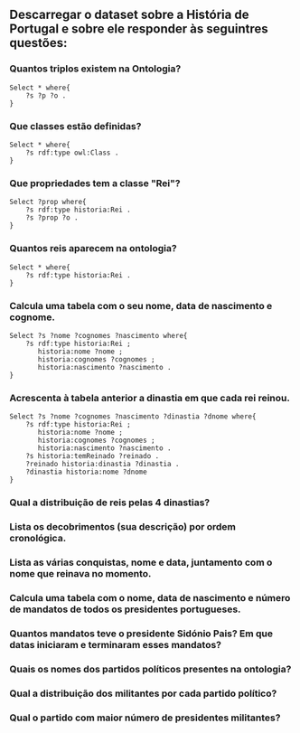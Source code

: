 ## Descarregar o dataset sobre a História de Portugal e sobre ele responder às seguintres questões:

### Quantos triplos existem na Ontologia?

```
Select * where{
    ?s ?p ?o .
}
```

### Que classes estão definidas?

```
Select * where{
    ?s rdf:type owl:Class .
}
```

### Que propriedades tem a classe "Rei"?

``` 
Select ?prop where{
    ?s rdf:type historia:Rei .
    ?s ?prop ?o .
}
```

### Quantos reis aparecem na ontologia?

````
Select * where{
    ?s rdf:type historia:Rei .
}
````


### Calcula uma tabela com o seu nome, data de nascimento e cognome.

````
Select ?s ?nome ?cognomes ?nascimento where{
    ?s rdf:type historia:Rei ;
       historia:nome ?nome ;
       historia:cognomes ?cognomes ;
       historia:nascimento ?nascimento .
}
````



### Acrescenta à tabela anterior a dinastia em que cada rei reinou.

````
Select ?s ?nome ?cognomes ?nascimento ?dinastia ?dnome where{
    ?s rdf:type historia:Rei ;
       historia:nome ?nome ;
       historia:cognomes ?cognomes ;
       historia:nascimento ?nascimento .
    ?s historia:temReinado ?reinado .
    ?reinado historia:dinastia ?dinastia .
    ?dinastia historia:nome ?dnome
}
````



### Qual a distribuição de reis pelas 4 dinastias?




### Lista os decobrimentos (sua descrição) por ordem cronológica.
### Lista as várias conquistas, nome e data, juntamento com o nome que reinava no momento.
### Calcula uma tabela com o nome, data de nascimento e número de mandatos de todos os presidentes portugueses.
### Quantos mandatos teve o presidente Sidónio Pais? Em que datas iniciaram e terminaram esses mandatos?
### Quais os nomes dos partidos políticos presentes na ontologia?
### Qual a distribuição dos militantes por cada partido político?
### Qual o partido com maior número de presidentes militantes? 